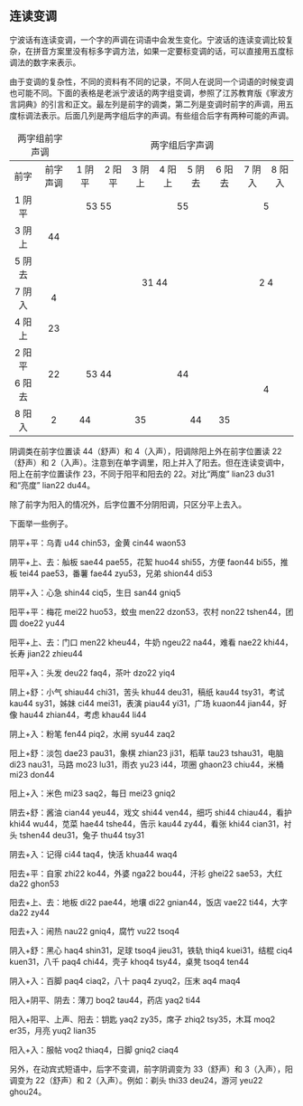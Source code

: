 ## 连读变调

宁波话有连读变调，一个字的声调在词语中会发生变化。宁波话的连读变调比较复杂，在拼音方案里没有标多字调方法，如果一定要标变调的话，可以直接用五度标调法的数字来表示。

由于变调的复杂性，不同的资料有不同的记录，不同人在说同一个词语的时候变调也可能不同。下面的表格是老派宁波话的两字组变调，参照了江苏教育版《寧波方言詞典》的引言和正文。最左列是前字的调类，第二列是变调时前字的声调，用五度标调法表示。后面几列是两字组后字的声调。有些组合后字有两种可能的声调。

<table>
 <thead>
  <tr>
   <td align="center" colspan=2>两字组前字声调</td>
   <td align="center" colspan=8>两字组后字声调</td>
  </tr>
 </thead>
 <tbody>
  <tr>
   <td align="center">前字</td>
   <td align="center">前字声调</td>
   <td align="center">1 阴平</td>
   <td align="center">2 阳平</td>
   <td align="center">3 阴上</td>
   <td align="center">4 阳上</td>
   <td align="center">5 阴去</td>
   <td align="center">6 阳去</td>
   <td align="center">7 阴入</td>
   <td align="center">8 阳入</td>
  </tr>
  <tr>
   <td align="center">1 阴平</td>
   <td align="center" rowspan=3>44</td>
   <td align="center" colspan=2>53  55</td>
   <td align="center" colspan=4>55</td>
   <td align="center" colspan=2>5</td>
  </tr>
  <tr>
   <td align="center">3 阴上</td>
   <td align="center" rowspan=4 colspan=6>31  44</td>
   <td align="center" rowspan=4  colspan=2>2  4</td>
  </tr>
  <tr>
   <td align="center">5 阴去</td>
  </tr>
  <tr>
   <td align="center">7 阴入</td>
   <td align="center">4</td>
  </tr>
  <tr>
   <td align="center">4 阳上</td>
   <td align="center">23</td>
  </tr>
  <tr>
   <td align="center">2 阳平</td>
   <td align="center" rowspan=2>22</td>
   <td align="center" rowspan=2 colspan=2>53  44</td>
   <td align="center" rowspan=2 colspan=4>44</td>
   <td align="center" rowspan=3 colspan=2>4</td>
  </tr>
  <tr>
   <td align="center">6 阳去</td>
  </tr>
  <tr>
   <td align="center">8 阳入</td>
   <td align="center">2</td>
   <td align="center">44</td>
   <td align="center" colspan=3>35</td>
   <td align="center">44</td>
   <td align="center">35</td>
  </tr>
 </tbody>
</table>

阴调类在前字位置读 44（舒声）和 4（入声），阳调除阳上外在前字位置读 22（舒声）和 2（入声）。注意到在单字调里，阳上并入了阳去。但在连读变调中，阳上在前字位置读作 23，不同于阳平和阳去的 22。对比“两度” lian23 du31 和“亮度” lian22 du44。

除了前字为阳入的情况外，后字位置不分阴阳调，只区分平上去入。

下面举一些例子。

阴平+平：乌青 u44 chin53，金黄 cin44 waon53

阴平+上、去：舢板 sae44 pae55，花絮 huo44 shi55，方便 faon44 bi55，推板 tei44 pae53，番薯 fae44 zyu53，兄弟 shion44 di53

阴平+入：心急 shin44 ciq5，生日 san44 gniq5

阳平+平：梅花 mei22 huo53，蚊虫 men22 dzon53，农村 non22 tshen44，团圆 doe22 yu44

阳平+上、去：门口 men22 kheu44，牛奶 ngeu22 na44，难看 nae22 khi44，长寿 jian22 zhieu44

阳平+入：头发 deu22 faq4，茶叶 dzo22 yiq4

阴上+舒：小气 shiau44 chi31，苦头 khu44 deu31，稿纸 kau44 tsy31，考试 kau44 sy31，姊妹 ci44 mei31，表演 piau44 yi31，广场 kuaon44 jian44，好像 hau44 zhian44，考虑 khau44 li44

阴上+入：粉笔 fen44 piq2，水闸 syu44 zaq2

阳上+舒：淡包 dae23 pau31，象棋 zhian23 ji31，稻草 tau23 tshau31，电脑 di23 nau31，马路 mo23 lu31，雨衣 yu23 i44，项圈 ghaon23 chiu44，米桶 mi23 don44

阳上+入：米色 mi23 saq2，每日 mei23 gniq2

阴去+舒：酱油 cian44 yeu44，戏文 shi44 ven44，细巧 shi44 chiau44，看护 khi44 wu44，苋菜 hae44 tshe44，告示 kau44 zy44，看张 khi44 cian31，衬头 tshen44 deu31，兔子 thu44 tsy31

阴去+入：记得 ci44 taq4，快活 khua44 waq4

阳去+平：自家 zhi22 ko44，外婆 nga22 bou44，汗衫 ghei22 sae53，大红 da22 ghon53

阳去+上、去：地板 di22 pae44，地壤 di22 gnian44，饭店 vae22 ti44，大字 da22 zy44

阳去+入：闹热 nau22 gniq4，腐竹 vu22 tsoq4

阴入+舒：黑心 haq4 shin31，足球 tsoq4 jieu31，铁轨 thiq4 kuei31，结棍 ciq4 kuen31，八千 paq4 chi44，壳子 khoq4 tsy44，桌凳 tsoq4 ten44

阴入+入：百脚 paq4 ciaq2，八十 paq4 zyuq2，压末 aq4 maq4

阳入+阴平、阴去：薄刀 boq2 tau44，药店 yaq2 ti44

阳入+阳平、上声、阳去：钥匙 yaq2 zy35，席子 zhiq2 tsy35，木耳 moq2 er35，月亮 yuq2 lian35

阳入+入：服帖 voq2 thiaq4，日脚 gniq2 ciaq4



另外，在动宾式短语中，后字不变调，前字阴调变为 33（舒声）和 3（入声），阳调变为 22（舒声）和 2（入声）。例如：剃头 thi33 deu24，游河 yeu22 ghou24。

